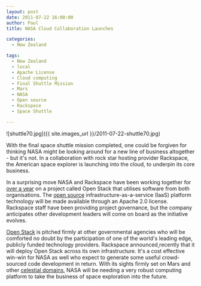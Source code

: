 ```yaml
---
layout: post
date: 2011-07-22 16:00:00
author: Paul
title: NASA Cloud Collaboration Launches

categories:
  - New Zealand

tags:
  - New Zealand
  - local
  - Apache License
  - Cloud computing
  - Final Shuttle Mission
  - Mars
  - NASA
  - Open source
  - Rackspace
  - Space Shuttle

---
```


![shuttle70.jpg]({{ site.images_url }}/2011-07-22-shuttle70.jpg)

With the final space shuttle mission completed, one could be forgiven for thinking NASA might be looking around for a new line of business altogether - but it's not. In a collaboration with rock star hosting provider Rackspace, the American space explorer is launching into the cloud, to underpin its core business.

In a surprising move NASA and Rackspace have been working together for [over a year](http://www.rackspace.com/cloud/blog/2011/07/19/what-a-year%C2%A0-openstack-at-one/)  on a project called Open Stack that utilises software from both organisations. The [open source](https://iwantmyname.co.nz/services/open-source/)  infrastructure-as-a-service (IaaS) platform technology will be made available through an Apache 2.0 license. Rackspace staff have been providing project governance, but the company anticipates other development leaders will come on board as the initiative evolves.

[Open Stack](http://www.openstack.org/) is pitched firmly at other governmental agencies who will be comforted no doubt by the participation of one of the world's leading edge, publicly funded technology providers. Rackspace announced[ ](http://www.networkworld.com/news/2011/072111-rackspace-cloud-openstack.html)recently that it will deploy Open Stack across its own infrastructure. It's a cost effective win-win for NASA as well who expect to generate some useful crowd-sourced code development in return. With its sights firmly set on Mars and other [celestial domains](https://iwantmyname.co.nz/domains/io-domain-name-registration-for-british-indian-ocean-territory), NASA will be needing a very robust computing platform to take the business of space exploration into the future.
